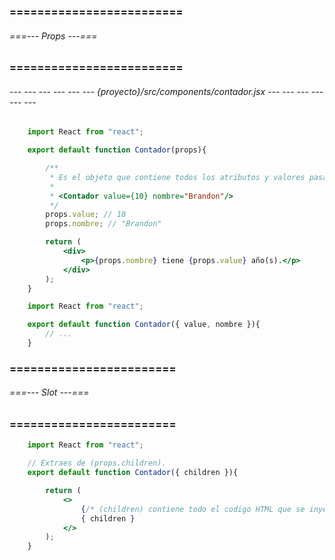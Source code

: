 ### ========================= ###
###### ===--- Props ---=== ######
### ========================= ###

###### --- --- --- --- --- --- {proyecto}/src/components/contador.jsx --- --- --- --- --- --- ######

```jsx
	import React from "react";

	export default function Contador(props){

		/**
		 * Es el objeto que contiene todos los atributos y valores pasados al componente.
		 * 
		 * <Contador value={10} nombre="Brandon"/>
		 */
		props.value; // 10
		props.nombre; // "Brandon"

		return (
			<div>
				<p>{props.nombre} tiene {props.value} año(s).</p>
			</div>
		);
	}
```

<!-- Otra forma de hacerlo. -->

```jsx
	import React from "react";

	export default function Contador({ value, nombre }){
		// ...
	}
```

### ======================== ###
###### ===--- Slot ---=== ######
### ======================== ###

```jsx
	import React from "react";

	// Extraes de (props.children).
	export default function Contador({ children }){

		return (
			<>
				{/* (children) contiene todo el codigo HTML que se inyecta al componente. */}
				{ children }
			</>
		);
	}
```